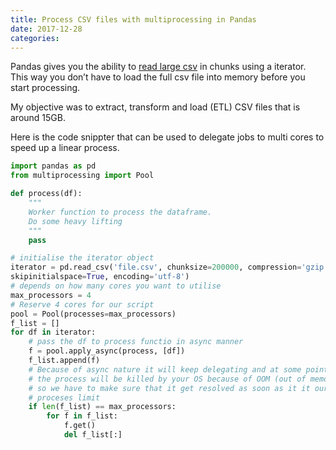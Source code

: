 ```yaml
---
title: Process CSV files with multiprocessing in Pandas
date: 2017-12-28
categories:
---
```


Pandas gives you the ability to [read large csv](https://pandas.pydata.org/pandas-docs/stable/generated/pandas.read_csv.html) in chunks using a iterator. This way you don’t have to load the full csv file into memory before you start processing.

My objective was to extract, transform and load (ETL) CSV files that is around 15GB.

Here is the code snippter that can be used to delegate jobs to multi cores to speed up a linear process.

```python
import pandas as pd
from multiprocessing import Pool

def process(df):
    """
    Worker function to process the dataframe.
    Do some heavy lifting
    """
    pass

# initialise the iterator object
iterator = pd.read_csv('file.csv', chunksize=200000, compression='gzip',
skipinitialspace=True, encoding='utf-8')
# depends on how many cores you want to utilise
max_processors = 4
# Reserve 4 cores for our script
pool = Pool(processes=max_processors)
f_list = []
for df in iterator:
    # pass the df to process functio in async manner
    f = pool.apply_async(process, [df])
    f_list.append(f)
    # Because of async nature it will keep delegating and at some point
    # the process will be killed by your OS because of OOM (out of memory)
    # so we have to make sure that it get resolved as soon as it it our max
    # proceses limit
    if len(f_list) == max_processors:
        for f in f_list:
            f.get()
            del f_list[:]
```
